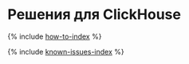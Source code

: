 # Решения для ClickHouse

{% include [how-to-index](how-to/index.md) %}

{% include [known-issues-index](known-issues/index.md) %}